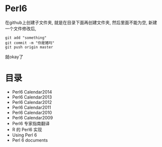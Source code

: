 # Perl6
在github上创建子文件夹, 就是在目录下面再创建文件夹, 然后里面不能为空, 新建一个文件修改后,

    git add "something"
	git commit -m "你是猪吗"
	git push origin master
就okay了

# 目录
* Perl6 Calendar2014
* Perl6 Calendar2013
* Perl6 Calendar2012
* Perl6 Calendar2011
* Perl6 Calendar2010
* Perl6 Calendar2009
* Perl6 专家指南翻译
* R 的 Perl6 实现
* Using Perl 6 
* Perl 6 documents
